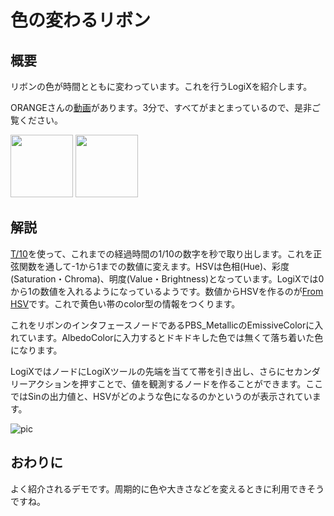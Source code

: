 <!-- NeosVR Techbook-->

# 色の変わるリボン

## 概要

リボンの色が時間とともに変わっています。これを行うLogiXを紹介します。

ORANGEさんの[動画](https://www.youtube.com/watch?v=Bhg2zbBQUoY&feature=youtu.be)があります。3分で、すべてがまとまっているので、是非ご覧ください。

<img width="100" src="https://pbs.twimg.com/media/ETjQmBDUcAAT3wH?format=jpg">

<img width="100" src="https://pbs.twimg.com/media/ETjQmBYUYAIE0xt?format=jpg">

## 解説
[T/10](https://neosvrjp.memo.wiki/d/T/10)を使って、これまでの経過時間の1/10の数字を秒で取り出します。これを正弦関数を通して-1から1までの数値に変えます。HSVは色相(Hue)、彩度(Saturation・Chroma)、明度(Value・Brightness)となっています。LogiXでは0から1の数値を入れるようになっているようです。数値からHSVを作るのが[From HSV](https://neosvrjp.memo.wiki/d/FromHSV)です。これで黄色い帯のcolor型の情報をつくります。

これをリボンのインタフェースノードであるPBS_MetallicのEmissiveColorに入れています。AlbedoColorに入力するとドキドキした色では無くて落ち着いた色になります。

LogiXではノードにLogiXツールの先端を当てて帯を引き出し、さらにセカンダリーアクションを押すことで、値を観測するノードを作ることができます。ここではSinの出力値と、HSVがどのような色になるのかというのが表示されています。

![pic](https://pbs.twimg.com/media/ETjQmBpUUAABt0w?format=jpg&name=large "pic")

## おわりに
よく紹介されるデモです。周期的に色や大きさなどを変えるときに利用できそうですね。
